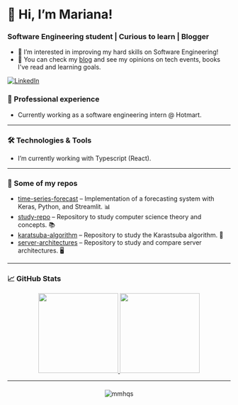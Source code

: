 # 👋 Hi, I’m Mariana!
### Software Engineering student | Curious to learn | Blogger
- 👀 I’m interested in improving my hard skills on Software Engineering!
- :blue_book: You can check my [blog](https://mariscript.blog) and see my opinions on tech events, books I've read and learning goals.

[![LinkedIn](https://img.shields.io/badge/LinkedIn-0077B5?style=for-the-badge&logo=linkedin&logoColor=white)](https://www.linkedin.com/in/mariana-ahenriques/)

### 💼 Professional experience
- Currently working as a software engineering intern @ Hotmart.
  
---

### 🛠️ Technologies & Tools
- I’m currently working with Typescript (React).
---

### 📂 Some of my repos
- [time-series-forecast](https://github.com/mmhqs/time-series-forecast) – Implementation of a forecasting system with Keras, Python, and Streamlit. 📊
- [study-repo](https://github.com/mmhqs/study-repo) – Repository to study computer science theory and concepts. 📚
- [karatsuba-algorithm](https://github.com/mmhqs/karatsuba-algorithm) – Repository to study the Karastsuba algorithm. 🔢
- [server-architectures](https://github.com/mmhqs/server-architectures) – Repository to study and compare server architectures. 🖥️
---

### 📈 GitHub Stats
<div align="center">
  <a href="https://github.com/mmhqs">
    <img height="180em" src="https://github-readme-stats.vercel.app/api?username=mmhqs&show_icons=true&hide_border=true&theme=react&bg_color=0D1117&title_color=5ce1e6&icon_color=5ce1e6"/>
  </a>
  <a href="https://github.com/mmhqs">
    <img height="180em" src="https://github-readme-stats.vercel.app/api/top-langs/?username=mmhqs&layout=compact&hide_border=true&theme=react&bg_color=0D1117&title_color=5ce1e6&icon_color=5ce1e6"/>
  </a>
</div>

---

<div style="text-align: center; margin-top: 20px;">
  <img src="https://komarev.com/ghpvc/?username=mmhqs&label=Profile%20views&color=0e75b6&style=flat" alt="mmhqs"/>
</div>
